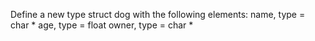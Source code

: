 Define a new type struct dog with the following elements: name, type = char * age, type = float owner, type = char *
